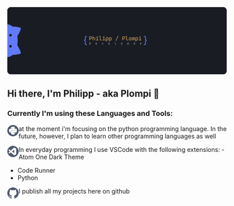 <img src="https://github.com/Plompi/Plompi/blob/master/assets/GitHubBanner2.png">

## Hi there, I'm Philipp - aka Plompi 👋

### Currently I'm using these Languages and Tools:

<img align="left" height="26" width="26" src="https://github.com/Plompi/Plompi/blob/master/assets/1.png" />at the moment i'm focusing on the python programming language. In the future, however, I plan to learn other programming languages as well

<img align="left" height="26" width="26" src="https://github.com/Plompi/Plompi/blob/master/assets/3.png" />In everyday programming I use VSCode with the following extensions:     - Atom One Dark Theme
- Code Runner
- Python

<img align="left" height="26" width="26" src="https://github.com/Plompi/Plompi/blob/master/assets/4.png" />I publish all my projects here on github
